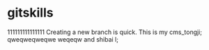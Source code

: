 # gitskills
111111111111111
Creating a new branch is quick.
This is my cms_tongji;
qweqweqweqwe
weqeqw
and shibai l;
